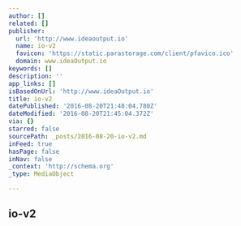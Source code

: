 ```yaml
---
author: []
related: []
publisher:
  url: 'http://www.ideaoutput.io'
  name: io-v2
  favicon: 'https://static.parastorage.com/client/pfavico.ico'
  domain: www.ideaOutput.io
keywords: []
description: ''
app_links: []
isBasedOnUrl: 'http://www.ideaOutput.io'
title: io-v2
datePublished: '2016-08-20T21:48:04.780Z'
dateModified: '2016-08-20T21:45:04.372Z'
via: {}
starred: false
sourcePath: _posts/2016-08-20-io-v2.md
inFeed: true
hasPage: false
inNav: false
_context: 'http://schema.org'
_type: MediaObject

---
```

<article style=""><h1>io-v2</h1></article>